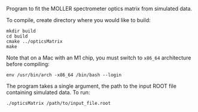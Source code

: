 Program to fit the MOLLER spectrometer optics matrix from simulated data.

To compile, create directory where you would like to build:
```
mkdir build
cd build
cmake ../opticsMatrix
make
```


Note that on a Mac with an M1 chip, you must switch to `x86_64` architecture before compiling:
```
env /usr/bin/arch -x86_64 /bin/bash --login
```

The program takes a single argument, the path to the input ROOT file containing simulated data.  To run:
```
./opticsMatrix /path/to/input_file.root
```
